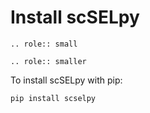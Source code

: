 # Install scSELpy
```{eval-rst}
.. role:: small
```

```{eval-rst}
.. role:: smaller
```

To install scSELpy with pip:


```pip install scselpy```




